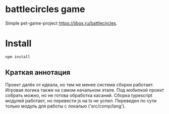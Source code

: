 # battlecircles game
Simple pet-game-project https://jjbox.ru/battlecircles.

# Install

```bash
npm install
```

## Краткая аннотация

Проект далёк от идеала, но тем не менее система сборки работает.
Игровая логика также на самом начальном этапе.
Под мобилкой проект собрать можно, но не готова обработка касаний.
Сборка typescript модулей работает, но перевести js на ts не успел. Переведен по сути только модуль для работы с локалью ('src/comp/lang').
